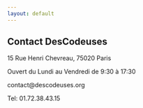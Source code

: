 ```yaml
---
layout: default
---
```



<section id="contactDescodeuses">
<h1>Contact DesCodeuses</h1>
  <div>
      <p>15 Rue Henri Chevreau, 75020 Paris</p>
      <p>Ouvert du Lundi au Vendredi de 9:30 à 17:30</p>
      <p>contact@descodeuses.org</p>
      <p>Tel: 01.72.38.43.15</p>
  </div>
</section>
